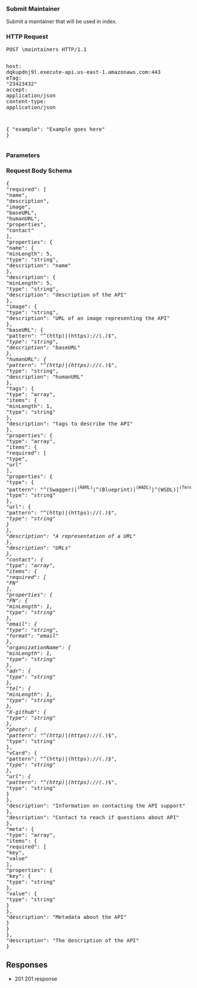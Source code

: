 <!DOCTYPE html><html><head><title>Submit Maintainer</title><link rel="stylesheet" href="../OpenApi.css"/><meta charset="utf-8"/><meta name="viewport" content="width=device-width, initial-scale=1"/></head><body><article><section  class="requestOverview"><h1  class="requestSummary">Submit Maintainer</h1><p  class="requestDescription">Submit a maintainer that will be used in index.</p></section><section  class="http"><h3>HTTP Request</h3><pre  class="httpExample"><span  class="requestLine">POST</span> <span  class="httpTarget">\maintainers</span> <span  class="httpVersion">HTTP/1.1</span>
<span  class="headerLine">host</span>: <span  class="headerValue">dqkupdnj9l.execute-api.us-east-1.amazonaws.com:443</span>
<span  class="headerLine">eTag</span>: <span  class="headerValue">"23423432"</span>
<span  class="headerLine">accept</span>: <span  class="headerValue">application/json</span>
<span  class="headerLine">content-type</span>: <span  class="headerValue">application/json</span>

{ &quot;example&quot;: &quot;Example goes here&quot; }</pre></section><dl  class="parameters"><h3>Parameters</h3></dl><section  class="requestContent"><h3>Request Body Schema</h3><pre  class="schema">{&#xA;  &quot;required&quot;: [&#xA;    &quot;name&quot;,&#xA;    &quot;description&quot;,&#xA;    &quot;image&quot;,&#xA;    &quot;baseURL&quot;,&#xA;    &quot;humanURL&quot;,&#xA;    &quot;properties&quot;,&#xA;    &quot;contact&quot;&#xA;  ],&#xA;  &quot;properties&quot;: {&#xA;    &quot;name&quot;: {&#xA;      &quot;minLength&quot;: 5,&#xA;      &quot;type&quot;: &quot;string&quot;,&#xA;      &quot;description&quot;: &quot;name&quot;&#xA;    },&#xA;    &quot;description&quot;: {&#xA;      &quot;minLength&quot;: 5,&#xA;      &quot;type&quot;: &quot;string&quot;,&#xA;      &quot;description&quot;: &quot;description of the API&quot;&#xA;    },&#xA;    &quot;image&quot;: {&#xA;      &quot;type&quot;: &quot;string&quot;,&#xA;      &quot;description&quot;: &quot;URL of an image representing the API&quot;&#xA;    },&#xA;    &quot;baseURL&quot;: {&#xA;      &quot;pattern&quot;: &quot;^(http)|(https)://(.*)$&quot;,&#xA;      &quot;type&quot;: &quot;string&quot;,&#xA;      &quot;description&quot;: &quot;baseURL&quot;&#xA;    },&#xA;    &quot;humanURL&quot;: {&#xA;      &quot;pattern&quot;: &quot;^(http)|(https)://(.*)$&quot;,&#xA;      &quot;type&quot;: &quot;string&quot;,&#xA;      &quot;description&quot;: &quot;humanURL&quot;&#xA;    },&#xA;    &quot;tags&quot;: {&#xA;      &quot;type&quot;: &quot;array&quot;,&#xA;      &quot;items&quot;: {&#xA;        &quot;minLength&quot;: 1,&#xA;        &quot;type&quot;: &quot;string&quot;&#xA;      },&#xA;      &quot;description&quot;: &quot;tags to describe the API&quot;&#xA;    },&#xA;    &quot;properties&quot;: {&#xA;      &quot;type&quot;: &quot;array&quot;,&#xA;      &quot;items&quot;: {&#xA;        &quot;required&quot;: [&#xA;          &quot;type&quot;,&#xA;          &quot;url&quot;&#xA;        ],&#xA;        &quot;properties&quot;: {&#xA;          &quot;type&quot;: {&#xA;            &quot;pattern&quot;: &quot;^(Swagger)$|^(RAML)$|^(Blueprint)$|^(WADL)$|^(WSDL)$|^(TermsOfService)$|^(InterfaceLicense)$|^(StatusPage)$|^(Pricing)$|^(Forums)$|^(AlertsTwitterHandle)$|^(X-[A-Za-z0-9\\-]*)$&quot;,&#xA;            &quot;type&quot;: &quot;string&quot;&#xA;          },&#xA;          &quot;url&quot;: {&#xA;            &quot;pattern&quot;: &quot;^(http)|(https)://(.*)$&quot;,&#xA;            &quot;type&quot;: &quot;string&quot;&#xA;          }&#xA;        },&#xA;        &quot;description&quot;: &quot;A representation of a URL&quot;&#xA;      },&#xA;      &quot;description&quot;: &quot;URLs&quot;&#xA;    },&#xA;    &quot;contact&quot;: {&#xA;      &quot;type&quot;: &quot;array&quot;,&#xA;      &quot;items&quot;: {&#xA;        &quot;required&quot;: [&#xA;          &quot;FN&quot;&#xA;        ],&#xA;        &quot;properties&quot;: {&#xA;          &quot;FN&quot;: {&#xA;            &quot;minLength&quot;: 1,&#xA;            &quot;type&quot;: &quot;string&quot;&#xA;          },&#xA;          &quot;email&quot;: {&#xA;            &quot;type&quot;: &quot;string&quot;,&#xA;            &quot;format&quot;: &quot;email&quot;&#xA;          },&#xA;          &quot;organizationName&quot;: {&#xA;            &quot;minLength&quot;: 1,&#xA;            &quot;type&quot;: &quot;string&quot;&#xA;          },&#xA;          &quot;adr&quot;: {&#xA;            &quot;type&quot;: &quot;string&quot;&#xA;          },&#xA;          &quot;tel&quot;: {&#xA;            &quot;minLength&quot;: 1,&#xA;            &quot;type&quot;: &quot;string&quot;&#xA;          },&#xA;          &quot;X-github&quot;: {&#xA;            &quot;type&quot;: &quot;string&quot;&#xA;          },&#xA;          &quot;photo&quot;: {&#xA;            &quot;pattern&quot;: &quot;^(http)|(https)://(.*)$&quot;,&#xA;            &quot;type&quot;: &quot;string&quot;&#xA;          },&#xA;          &quot;vCard&quot;: {&#xA;            &quot;pattern&quot;: &quot;^(http)|(https)://(.*)$&quot;,&#xA;            &quot;type&quot;: &quot;string&quot;&#xA;          },&#xA;          &quot;url&quot;: {&#xA;            &quot;pattern&quot;: &quot;^(http)|(https)://(.*)$&quot;,&#xA;            &quot;type&quot;: &quot;string&quot;&#xA;          }&#xA;        },&#xA;        &quot;description&quot;: &quot;Information on contacting the API support&quot;&#xA;      },&#xA;      &quot;description&quot;: &quot;Contact to reach if questions about API&quot;&#xA;    },&#xA;    &quot;meta&quot;: {&#xA;      &quot;type&quot;: &quot;array&quot;,&#xA;      &quot;items&quot;: {&#xA;        &quot;required&quot;: [&#xA;          &quot;key&quot;,&#xA;          &quot;value&quot;&#xA;        ],&#xA;        &quot;properties&quot;: {&#xA;          &quot;key&quot;: {&#xA;            &quot;type&quot;: &quot;string&quot;&#xA;          },&#xA;          &quot;value&quot;: {&#xA;            &quot;type&quot;: &quot;string&quot;&#xA;          }&#xA;        },&#xA;        &quot;description&quot;: &quot;Metadata about the API&quot;&#xA;      }&#xA;    }&#xA;  },&#xA;  &quot;description&quot;: &quot;The description of the API&quot;&#xA;}</pre></section><section  class="responses"><h2>Responses</h2><ul  class="responses"><li  class="response"><span  class="statusLine">201</span> <span  class="statusDescription">201 response</span></li></ul></section></article></body></html>